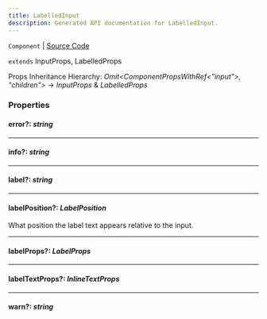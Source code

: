 ```yaml
---
title: LabelledInput
description: Generated API documentation for LabelledInput.
---
```


`Component` | [Source Code](https://github.com/mrCamelCode/jtjs/blob/ddfaeb1a2c9bf793372bb41076f65f452b124091/libs/react/lib/components/input/labelled/LabelledInput.tsx#L8)

`extends` InputProps, LabelledProps

Props Inheritance Hierarchy: _Omit<ComponentPropsWithRef<"input">, "children">_ -> _InputProps_ & _LabelledProps_

### Properties

#### error?: _string_

---

#### info?: _string_

---

#### label?: _string_

---

#### labelPosition?: _LabelPosition_

What position the label text appears relative to the input.

---

#### labelProps?: _LabelProps_

---

#### labelTextProps?: _InlineTextProps_

---

#### warn?: _string_